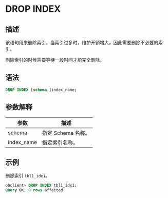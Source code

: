 DROP INDEX 
===============================



描述 
-----------

该语句用来删除索引。当索引过多时，维护开销增大，因此需要删除不必要的索引。

删除索引的时候需要等待一段时间才能完全删除。

语法 
-----------

```sql
DROP INDEX [schema.]index_name;
```



参数解释 
-------------



|     参数     |      描述       |
|------------|---------------|
| schema     | 指定 Schema 名称。 |
| index_name | 指定索引名称。       |



示例 
-----------

删除索引 `tbl1_idx1`。

```sql
obclient> DROP INDEX tbl1_idx1;
Query OK, 0 rows affected
```



